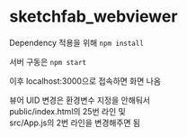 # sketchfab_webviewer

Dependency 적용을 위해
```npm install```  

서버 구동은
```npm start```  

이후 localhost:3000으로 접속하면 화면 나옴  

뷰어 UID 변경은 환경변수 지정을 안해둬서  
public/index.html의 25번 라인 및  
src/App.js의 2번 라인을 변경해주면 됨